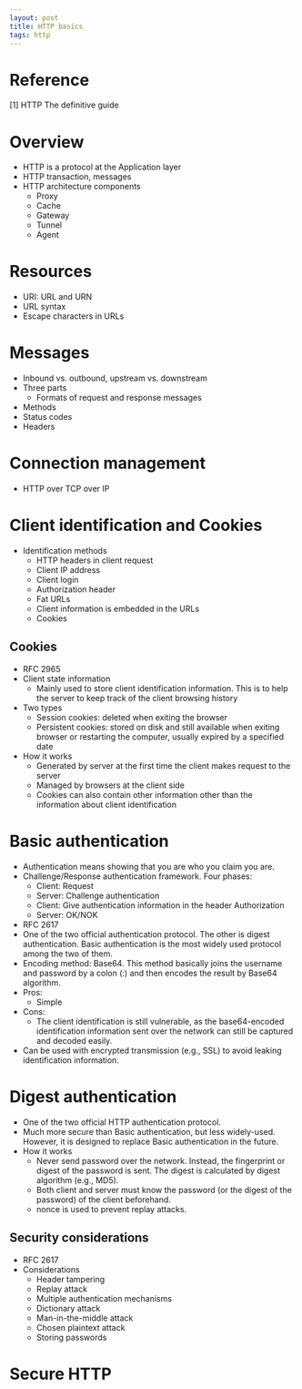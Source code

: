 ```yaml
---
layout: post
title: HTTP basics
tags: http
---
```


# Reference
[1] HTTP The definitive guide

# Overview
- HTTP is a protocol at the Application layer
- HTTP transaction, messages
- HTTP architecture components
  - Proxy
  - Cache
  - Gateway
  - Tunnel
  - Agent

# Resources
- URI: URL and URN
- URL syntax
- Escape characters in URLs

# Messages
- Inbound vs. outbound, upstream vs. downstream
- Three parts
  - Formats of request and response messages
- Methods
- Status codes
- Headers

# Connection management
- HTTP over TCP over IP

# Client identification and Cookies
- Identification methods
  - HTTP headers in client request
  - Client IP address
  - Client login
   - Authorization header
  - Fat URLs
   - Client information is embedded in the URLs
  - Cookies

## Cookies
- RFC 2965
- Client state information
  - Mainly used to store client identification information. This is to help the server to keep track of the client browsing history
- Two types
  - Session cookies: deleted when exiting the browser
  - Persistent cookies: stored on disk and still available when exiting browser or restarting the computer, usually expired by a specified date
- How it works
  - Generated by server at the first time the client makes request to the server
  - Managed by browsers at the client side
  - Cookies can also contain other information other than the information about client identification

# Basic authentication
- Authentication means showing that you are who you claim you are.
- Challenge/Response authentication framework. Four phases:
  - Client: Request
  - Server: Challenge authentication
  - Client: Give authentication information in the header Authorization
  - Server: OK/NOK
- RFC 2617
- One of the two official authentication protocol. The other is digest authentication. Basic authentication is the most widely used protocol among the two of them.
- Encoding method: Base64. This method basically joins the username and password by a colon (:) and then encodes the result by Base64 algorithm.
- Pros:
  - Simple
- Cons:
  - The client identification is still vulnerable, as the base64-encoded identification information sent over the network can still be captured and decoded easily.
- Can be used with encrypted transmission (e.g., SSL) to avoid leaking identification information.

# Digest authentication
- One of the two official HTTP authentication protocol.
- Much more secure than Basic authentication, but less widely-used. However, it is designed to replace Basic authentication in the future.
- How it works
  - Never send password over the network. Instead, the fingerprint or digest of the password is sent. The digest is calculated by digest algorithm (e.g., MD5).
  - Both client and server must know the password (or the digest of the password) of the client beforehand.
  - nonce is used to prevent replay attacks.

## Security considerations
- RFC 2617
- Considerations
  - Header tampering
  - Replay attack
  - Multiple authentication mechanisms
  - Dictionary attack
  - Man-in-the-middle attack
  - Chosen plaintext attack
  - Storing passwords

# Secure HTTP
